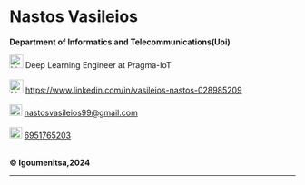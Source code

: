 # Nastos Vasileios

**Department of Informatics and Telecommunications(Uoi)**

  <p>
   <img src="https://cdn-icons-png.flaticon.com/512/3850/3850285.png" alt="LinkedIn" style="width:24px; height:24px;">
   Deep Learning Engineer at Pragma-IoT
  <br><br>
    <img src="https://i.stack.imgur.com/gVE0j.png" alt="LinkedIn" style="width:24px; height:24px;">
    <a href="https://www.linkedin.com/in/vasileios-nastos-028985209" target="_blank">https://www.linkedin.com/in/vasileios-nastos-028985209</a>
  <br><br>
  <img src="https://mailmeteor.com/logos/assets/PNG/Gmail_Logo_512px.png" alt="Email" style="width:22px; height:20px;">
  <a href="mailto:nastosvasileios99@gmail.com">nastosvasileios99@gmail.com</a>
  <br><br>
  <img src="https://secure.webtoolhub.com/static/resources/icons/set112/56bb7adb.png" alt="Phone" style="width:22px; height:20px;">
    <a href="tel:+6951765203">6951765203</a>
 <br><br>
  </p>


**:copyright: Igoumenitsa,2024**

---
